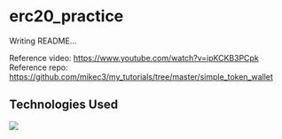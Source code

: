 # erc20_practice

Writing README...

Reference video: https://www.youtube.com/watch?v=ipKCKB3PCpk
Reference repo: https://github.com/mikec3/my_tutorials/tree/master/simple_token_wallet

## Technologies Used
<img src="https://img.shields.io/badge/react-61DAFB?style=flat&logo=react&logoColor=black"/>
